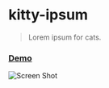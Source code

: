 # kitty-ipsum

> Lorem ipsum for cats.

### [Demo](https://kitty-ipsum.com)

![Screen Shot](https://firebasestorage.googleapis.com/v0/b/kitty-ipsum.appspot.com/o/screencapture-localhost-8081-2018-12-18-15_01_39.png?alt=media&token=d8ed4d2c-6119-4040-8979-0834fe1a5435)

